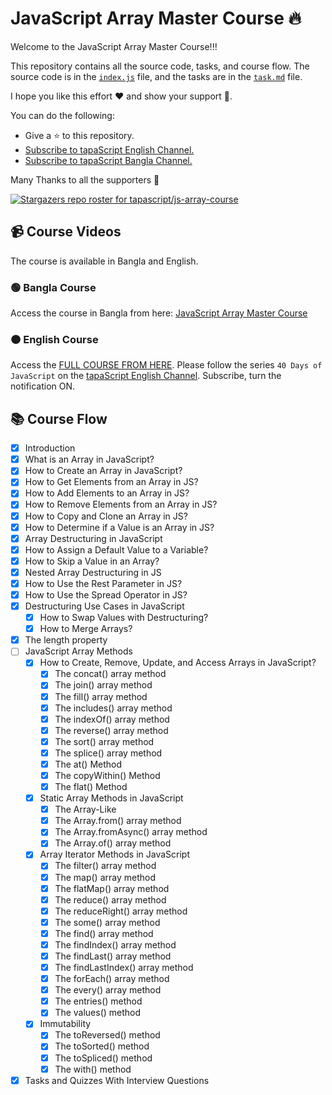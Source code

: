 # JavaScript Array Master Course 🔥

Welcome to the JavaScript Array Master Course!!!

This repository contains all the source code, tasks, and course flow. The source code is in the [`index.js`](./index.js) file, and the tasks are in the [`task.md`](./task.md) file.

I hope you like this effort ❤️ and show your support 🤝. 

You can do the following:

- Give a ⭐ to this repository.
- [Subscribe to tapaScript English Channel.](https://youtube.com/@tapasadhikary?sub_confirmation=1)
- [Subscribe to tapaScript Bangla Channel.](https://youtube.com/@tapascript-bangla?sub_confirmation=1)

Many Thanks to all the supporters 🫶

[![Stargazers repo roster for tapascript/js-array-course](https://reporoster.com/stars/tapascript/js-array-course)](https://github.com/atapas/tapascript/js-array-course)

## 📹 Course Videos
The course is available in Bangla and English.

### 🟢 Bangla Course
Access the course in Bangla from here: [JavaScript Array Master Course](https://www.youtube.com/watch?v=cnClUIjNvGw&list=PLRFcjW6Dq28m62Ph9no5nUUU57dNGP_OJ)

### 🟠 English Course
Access the [FULL COURSE FROM HERE](https://www.youtube.com/watch?v=t05NguKFKo0). Please follow the series `40 Days of JavaScript` on the [tapaScript English Channel](https://youtube.com/@tapasadhikary?sub_confirmation=1). Subscribe, turn the notification ON.

## 📚 Course Flow

-   [x] Introduction
-   [x] What is an Array in JavaScript?
-   [x] How to Create an Array in JavaScript?
-   [x] How to Get Elements from an Array in JS?
-   [x] How to Add Elements to an Array in JS?
-   [x] How to Remove Elements from an Array in JS?
-   [x] How to Copy and Clone an Array in JS?
-   [x] How to Determine if a Value is an Array in JS?
-   [x] Array Destructuring in JavaScript
-   [x] How to Assign a Default Value to a Variable?
-   [x] How to Skip a Value in an Array?
-   [x] Nested Array Destructuring in JS
-   [x] How to Use the Rest Parameter in JS?
-   [x] How to Use the Spread Operator in JS?
-   [x] Destructuring Use Cases in JavaScript
    -   [x] How to Swap Values with Destructuring?
    -   [x] How to Merge Arrays?
-   [X] The length property
-   [ ] JavaScript Array Methods
    -   [X] How to Create, Remove, Update, and Access Arrays in JavaScript?
        -   [X] The concat() array method
        -   [X] The join() array method
        -   [X] The fill() array method
        -   [X] The includes() array method
        -   [X] The indexOf() array method
        -   [X] The reverse() array method
        -   [X] The sort() array method
        -   [X] The splice() array method
        -   [X] The at() Method
        -   [X] The copyWithin() Method
        -   [X] The flat() Method
    -   [X] Static Array Methods in JavaScript
        -   [X] The Array-Like
        -   [X] The Array.from() array method
        -   [X] The Array.fromAsync() array method
        -   [X] The Array.of() array method
    -   [X] Array Iterator Methods in JavaScript
        -   [X] The filter() array method
        -   [X] The map() array method
        -   [X] The flatMap() array method
        -   [X] The reduce() array method
        -   [X] The reduceRight() array method
        -   [X] The some() array method
        -   [X] The find() array method
        -   [X] The findIndex() array method
        -   [X] The findLast() array method
        -   [X] The findLastIndex() array method
        -   [X] The forEach() array method
        -   [X] The every() array method
        -   [X] The entries() method
        -   [X] The values() method
    -   [X] Immutability
        -   [X] The toReversed() method
        -   [X] The toSorted() method
        -   [X] The toSpliced() method
        -   [X] The with() method
-   [X] Tasks and Quizzes With Interview Questions
